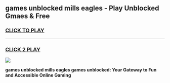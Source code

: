 
## games unblocked mills eagles - Play Unblocked Gmaes & Free
<h3>
<a href="https://premium.freeplayer.one?title=games_unblocked_mills_eagles&ref=19F">CLICK TO PLAY</a></h3>
<hr>

<h3>
<a href="https://premium.freeplayer.one?title=games_unblocked_mills_eagles&ref=19F">CLICK 2 PLAY</a>
  
</h3>

<a href="https://premium.freeplayer.one?title=games_unblocked_mills_eagles&ref=19F/"><img src="https://clearcache.store/games.png"></a>


**games unblocked mills eagles games unblocked: Your Gateway to Fun and Accessible Online Gaming**
